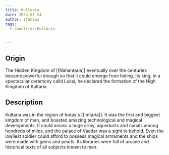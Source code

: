 ```yaml
---
title: Kultaria
date: 2024-02-24
author: sfakias
tags:
  - countries/Kultaria


---
```


## Origin

The Hidden Kingdom of [[Nahantaria]] eventually over the centuries became powerful enough so that it could emerge from hiding. Its king, in a spectacular ceremony calld Luksi, he declared the formation of the High Kingdom of Kultaria.

## Description

Kultaria was in the region of today's [[Imtaria]]. It was the first and biggest kingdom of man, and boasted amazing technological and magical developments. It could amass a huge army, aqueducts and canals among hundreds of miles, and the palace of Vaedar was a sight to behold. Even the lowliest soldier could afford to possess magical armaments and the ships were made with gems and pearls. Its libraries were full of arcane and historical texts of all subjects known to man.